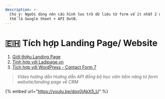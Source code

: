 ```yaml
---
description: >-
  Chú ý: Người dùng nên cấu hình lưu trữ dữ liệu từ form về ít nhất 2 nơi. Có
  thể là Google Sheet + API DotB.
---
```


# 🇪🇭 Tích hợp Landing Page/ Website

1. [Giới thiệu Landing Page](gioi-thieu-landing-page.md)
2. [Tính hợp với Ladipage.vn](tich-hop-voi-ladipage.vn.md)
3. [Tích hợp với WordPress - Contact Form 7](tich-hop-voi-wordpress-contact-form-7.md)

> _Video hướng dẫn Hướng dẫn API đồng bộ học viên tiềm năng từ form website/landing page về CRM_

{% embed url="https://youtu.be/dqx0jAkX5_U" %}
